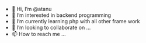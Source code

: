 - 👋 Hi, I’m @atanu
- 👀 I’m interested in backend programming 
- 🌱 I’m currently learning php with all other frame work
- 💞️ I’m looking to collaborate on ...
- 📫 How to reach me ...

<!---
atanu-exe/atanu-exe is a ✨ special ✨ repository because its `README.md` (this file) appears on your GitHub profile.
You can click the Preview link to take a look at your changes.
--->
